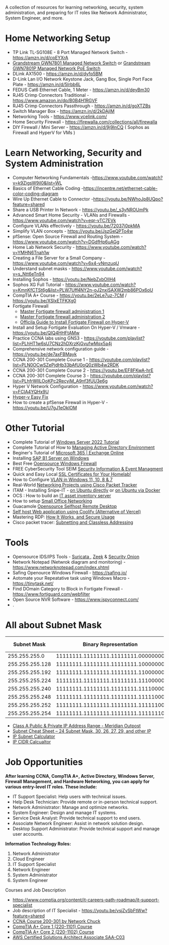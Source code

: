 A collection of resources for learning networking, security, system administration, and preparing for IT roles like Network Administrator, System Engineer, and more.


# Home Networking Setup

- TP Link TL-SG108E - 8 Port Managed Network Switch - https://amzn.in/d/cpEYXrA
- [Grandstream GWN7801 Managed Network Switch](https://www.indiamart.com/proddetail/grandstream-gwn7801-network-switches-2851866165088.html) or [Grandstream GWN7801P Managed Network PoE Switch](https://www.indiamart.com/proddetail/grandstream-ethernet-switch-gwn7801p-2851097720791.html)
- DLink AX1500 - https://amzn.in/d/dyfp5BM
- D-Link Lan I/O Network Keystone Jack, Gang Box, Single Port Face Plate - https://amzn.in/d/5Irbb6L
- FEDUS Cat6 Ethernet Cable, 1 Meter - https://amzn.in/d/deyBm30
- RJ45 Crimp Connectors Traditional - https://www.amazon.in/dp/B0B4H1RGVF
- RJ45 Crimp Connectors Passthrough - https://amzn.in/d/goXTZBs
- Switch Manager Box - https://amzn.in/d/2kDAjIM
- Networking Tools - https://www.vcelink.com/
- Home Security Firewall - https://firewalla.com/collections/all/firewalla
- DIY Firewall / Mini Server -  https://amzn.in/d/9j9lnCQ ( Sophos as Firewall and HyperV for VMs )

# Learn Networking, Security and System Administration

- Computer Networking Fundamentals -https://www.youtube.com/watch?v=k9ZigsW9il0&list=WL
- Basics of Ethernet Cable Coding -https://incentre.net/ethernet-cable-color-coding-diagram
- Wire Up Ethernet Cable to Connector -https://youtu.be/NWhoJp8UQpo?feature=shared
- Share a USB Printer In Network - https://youtu.be/_s3yNROUmPk
- Advanced Smart Home Security - VLANs and Firewalls - https://www.youtube.com/watch?v=eqr-vTC7EVk
- Configure VLANs effectively - https://youtu.be/72037i0pkMA
- Simplify VLAN concepts - https://youtu.be/JszGeQPTo4w
- pfSense: Open Source Firewall and Routing System -https://www.youtube.com/watch?v=DGdfHp6uAGg
- Home Lab Network Security - https://www.youtube.com/watch?v=YMHN6Tnah1w
- Creating a File Server for a Small Company - https://www.youtube.com/watch?v=6x4-vNmzuqU
- Understand subnet masks - https://www.youtube.com/watch?v=s_Ntt6eTn94
- Installing Sophos - https://youtu.be/NebZxbOIlH4
- Sophos XG Full Tutorial - https://www.youtube.com/watch?v=KmnKfCTSt6g&list=PLW7Uff4NY2n-oJ2nxiSAXW2mb86POx6oU
- CompTIA A+ Course - https://youtu.be/2eLe7uz-7CM / https://youtu.be/XSlxETFKXg0
- Fortigate Firewall
  - [Master Fortigate firewall administration 1](https://www.youtube.com/watch?v=gqE7WMEEY_4&list=PLaUiizP3D7fMvOsxFInBKquo-_s05jx4v)
  - [Master Fortigate firewall administration 2](https://www.youtube.com/watch?v=XcghOBrZANc&list=PLlEVCBdM7ELOSd9zLJNE3FrIMzZiWlSkm)
  - [Officila Guide to Install Fortigate Firewall on Hyper-V](https://community.fortinet.com/t5/FortiGate-Cloud/Technical-Tip-Deploy-FortiGate-VM-in-Hyper-V-on-Windows-10/ta-p/224803)
- Install and Setup Fortigate Evaluation On Hyper-V / Vmware - https://youtu.be/QIQ4HHFtAMw
- Practice CCNA labs using GNS3 - https://youtube.com/playlist?list=PLhHT1w6sU7CNz2hDXrzKjGvufwMqx5a4j
- Comprehensive network configuration guide - https://youtu.be/de7axFBMayk
- CCNA 200-301 Complete Course 1 - https://youtube.com/playlist?list=PLN0OCwSZePjdHb33bAfU0oQ0zWb4w2RDK
- CCNA 200-301 Complete Course 2 - https://youtu.be/EF8FKwA-hrE
- CCNA 200-301 Complete Course 3 - https://youtube.com/playlist?list=PLhfrWIlLOoKPc2RecyiM_A9nf3fUU3e6g
- Hyper V Network Configuration - https://www.youtube.com/watch?v=FCIA4YQHx9U
- [Hyper-v Easy Fix ](https://learn.microsoft.com/en-us/troubleshoot/windows-client/virtualization/cannot-create-hyper-v-virtual-switch)
- How to create a pfSense Firewall in Hyper-V - https://youtu.be/U7gJ1eOkIOM

# Other Tutorial

- Complete Tutorial of [Windows Server 2022 Tutorial](https://youtube.com/playlist?list=PLUZTRmXEpBy1AdznospPeOSyoYBMQLh2r)
- Complete Tutorial of How to [Managing Active Directory Environment](https://www.youtube.com/watch?v=sqHa2gN1HsY&list=PLUZTRmXEpBy2QDBF2cssNtYhVqcDgiRnE)
- Beginer's Tutorial of [Microsoft 365 | Exchange Online](https://www.youtube.com/watch?v=ibNp5w0p6W4&list=PLUZTRmXEpBy0W9bJNme2P9h5XiOnRIFUI)
- Installing [SAP B1 Server on Windows](https://youtu.be/PhTuzMXUgOc)
- Best Free [Ooensource Windows Firewall](https://www.youtube.com/watch?v=qY0XPUJulbE) 
- FREE CyberSecurity Tool SEIM [Security Information & Event Managment](https://www.youtube.com/watch?v=3CaG2GI1kn0)
- Quick and Easy Local [SSL Certificates for Your Homelab!](https://www.youtube.com/watch?v=qlcVx-k-02E) 
- How to Configure [VLAN in Windows 11, 10, 8 & 7](https://www.youtube.com/watch?v=72037i0pkMA) 
- Real-World [Networking Projects using Cisco Packet Tracker](https://www.youtube.com/playlist?list=PLvUOx2WG6R7PlKlERb5zceXxHfC4P7gJn)
- ITAM - Installing Snipe-IT - [on Ubuntu directly](https://www.youtube.com/watch?v=0SnEAQT78hs) or [on Ubuntu via Docker](https://www.youtube.com/watch?v=lyIIEVT5GYs)
- OCS : How to build an [IT asset inventory server](https://www.youtube.com/watch?v=ijOTemn1QjE) 
- How to setup [Small Office Networking](https://www.youtube.com/playlist?list=PLAHfT9Nte4YqHsYYnE5k1Eli-XCMls3Ge)
- Guacamole [Opensource Selfhost Remote Desktop](https://www.youtube.com/watch?v=DGw6P5Lkj-U)
- [Self host Web application using Coolify (Alternative of Vercel)](https://www.youtube.com/watch?v=44uWIkGZ4W8)
- Mastering RDP: [How It Works, and Secure Usage](https://www.youtube.com/watch?v=jEPVFR8A-GE&list=WL)
- Cisco packet tracer: [Subnetting and Classless Addressing](https://www.youtube.com/watch?v=3f9z-upxqW4&list=WL)

# Tools
- Opensource IDS/IPS Tools - [Suricata ](https://suricata.io/), [Zeek](https://zeek.org/) & [Security Onion](https://securityonionsolutions.com/)
- Network Notepad (Netwrok diagram and monitoring) - https://www.networknotepad.com/index.shtml
- Safing Openource Windows Firewall - https://safing.io/
- Aotomate your Repeatative task using Windows Macro - https://tinytask.net/
- Find DOmain Category to Block in Fortigate Firewall - https://www.fortiguard.com/webfilter
- Open Source NVR Software - https://www.ispyconnect.com/
- .

# All about Subnet Mask

| Subnet Mask       | Binary Representation                  | Networks | Usable Hosts |
|-------------------|----------------------------------------|----------|-------|
| 255.255.255.0     | 11111111.11111111.11111111.00000000   | 1        | 254   |
| 255.255.255.128   | 11111111.11111111.11111111.10000000   | 2        | 126   |
| 255.255.255.192   | 11111111.11111111.11111111.11000000   | 4        | 62    |
| 255.255.255.224   | 11111111.11111111.11111111.11100000   | 8        | 30    |
| 255.255.255.240   | 11111111.11111111.11111111.11110000   | 16       | 14    |
| 255.255.255.248   | 11111111.11111111.11111111.11111000   | 32       | 6     |
| 255.255.255.252   | 11111111.11111111.11111111.11111100   | 64       | 2     |
| 255.255.255.254   | 11111111.11111111.11111111.11111110   | 128      | 0     |

- [Class A Public & Private IP Address Range - Meridian Outpost](https://www.meridianoutpost.com/resources/articles/IP-classes.php)
- [Subnet Cheat Sheet – 24 Subnet Mask, 30, 26, 27, 29, and other IP](https://www.freecodecamp.org/news/subnet-cheat-sheet-24-subnet-mask-30-26-27-29-and-other-ip-address-cidr-network-references/)
- [IP Subnet Calculator](https://www.calculator.net/ip-subnet-calculator.html)
- [IP CIDR Calcualtor](https://www.ipaddressguide.com/cidr)

# Job Opportunities

**After learning CCNA, CompTIA A+, Active Directory, Windows Server, Firewall Management, and Hardware Networking, you can apply for various entry-level IT roles. These include:**

- IT Support Specialist: Help users with technical issues.
- Help Desk Technician: Provide remote or in-person technical support.
- Network Administrator: Manage and optimize networks.
- System Engineer: Design and manage IT systems.
- Service Desk Analyst: Provide technical support to end users.
- Associate Network Engineer: Assist in network solution design.
- Desktop Support Administrator: Provide technical support and manage user accounts.

**Information Technology Roles:**

1. Network Administrator
2. Cloud Engineer
3. IT Support Specialist
4. Network Engineer
5. System Administrator
6. System Engineer

Courses and Job Description
- https://www.comptia.org/content/it-careers-path-roadmap/it-support-specialist
- Job description of IT Specialist - https://youtu.be/vsjZvSbFtWw?feature=shared
- [CCNA Course 200-301 by Network Chuck](https://academy.networkchuck.com/ccna)
- [CompTIA A+ Core 1 (220-1101) Course](https://www.udemy.com/course/comptia-aplus-core-1/?couponCode=NVDPRODIN35)
- [CompTIA A+ Core 2 (220-1102) Course](https://www.udemy.com/course/comptia-aplus-core-2/?couponCode=NVDPRODIN35)
- [AWS Certified Solutions Architect Associate SAA-C03](https://www.udemy.com/course/aws-certified-solutions-architect-associate-saa-c03/?couponCode=NVDPRODIN35)
  
